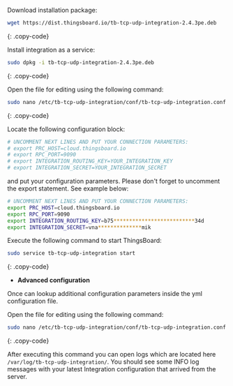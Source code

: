 Download installation package:

```bash
wget https://dist.thingsboard.io/tb-tcp-udp-integration-2.4.3pe.deb
```
{: .copy-code}

Install integration as a service:

```bash
sudo dpkg -i tb-tcp-udp-integration-2.4.3pe.deb
```
{: .copy-code}

Open the file for editing using the following command:

```bash 
sudo nano /etc/tb-tcp-udp-integration/conf/tb-tcp-udp-integration.conf
``` 
{: .copy-code}

Locate the following configuration block:

```bash
# UNCOMMENT NEXT LINES AND PUT YOUR CONNECTION PARAMETERS:
# export PRC_HOST=cloud.thingsboard.io
# export RPC_PORT=9090
# export INTEGRATION_ROUTING_KEY=YOUR_INTEGRATION_KEY
# export INTEGRATION_SECRET=YOUR_INTEGRATION_SECRET
```

and put your configuration parameters. Please don't forget to uncomment the export statement. See example below:

```bash
# UNCOMMENT NEXT LINES AND PUT YOUR CONNECTION PARAMETERS:
export PRC_HOST=cloud.thingsboard.io
export RPC_PORT=9090
export INTEGRATION_ROUTING_KEY=b75**************************34d
export INTEGRATION_SECRET=vna**************mik
```

Execute the following command to start ThingsBoard:

```bash
sudo service tb-tcp-udp-integration start
```
{: .copy-code}

 - **Advanced configuration**

Once can lookup additional configuration parameters inside the yml configuration file.

Open the file for editing using the following command:

```bash 
sudo nano /etc/tb-tcp-udp-integration/conf/tb-tcp-udp-integration.conf
``` 
{: .copy-code} 

After executing this command you can open logs which are located here `/var/log/tb-tcp-udp-integration/`. 
You should see some INFO log messages with your latest Integration configuration that arrived from the server.

